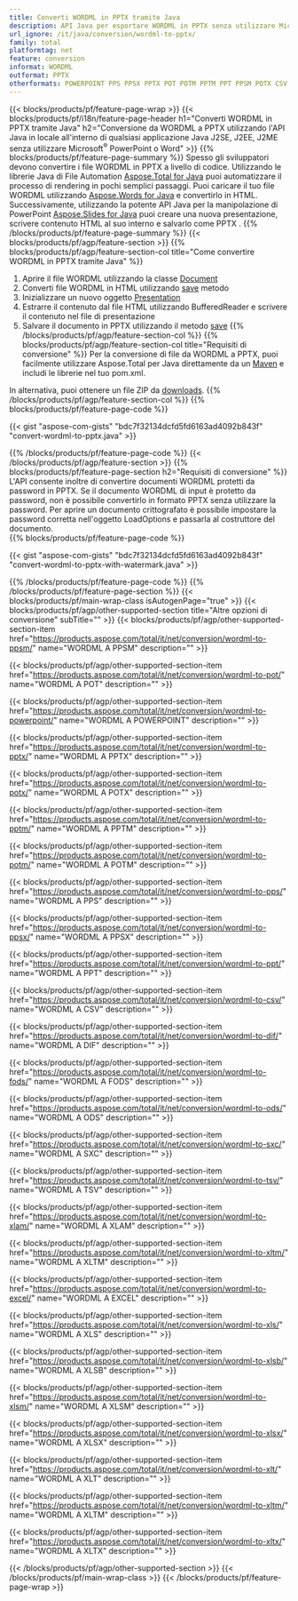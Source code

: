 ```yaml
---
title: Converti WORDML in PPTX tramite Java
description: API Java per esportare WORDML in PPTX senza utilizzare Microsoft Word o PowerPoint
url_ignore: /it/java/conversion/wordml-to-pptx/
family: total
platformtag: net
feature: conversion
informat: WORDML
outformat: PPTX
otherformats: POWERPOINT PPS PPSX PPTX POT POTM PPTM PPT PPSM POTX CSV DIF FODS ODS SXC TSV XLAM XLTM EXCEL XLS XLSB XLSM XLSX XLT XLTM XLTX
---
```

{{< blocks/products/pf/feature-page-wrap >}}
{{< blocks/products/pf/i18n/feature-page-header h1="Converti WORDML in PPTX tramite Java" h2="Conversione da WORDML a PPTX utilizzando l'API Java in locale all'interno di qualsiasi applicazione Java J2SE, J2EE, J2ME senza utilizzare Microsoft<sup>&reg;</sup> PowerPoint o Word" >}}
{{% blocks/products/pf/feature-page-summary %}}
Spesso gli sviluppatori devono convertire i file WORDML in PPTX a livello di codice. Utilizzando le librerie Java di File Automation [Aspose.Total for Java](https://products.aspose.com/total/java/) puoi automatizzare il processo di rendering in pochi semplici passaggi. Puoi caricare il tuo file WORDML utilizzando [Aspose.Words for Java](https://products.aspose.com/words/java/) e convertirlo in HTML. Successivamente, utilizzando la potente API Java per la manipolazione di PowerPoint [Aspose.Slides for Java](https://products.aspose.com/slides/java/) puoi creare una nuova presentazione, scrivere contenuto HTML al suo interno e salvarlo come PPTX .
{{% /blocks/products/pf/feature-page-summary  %}}
{{< blocks/products/pf/agp/feature-section >}}
{{% blocks/products/pf/agp/feature-section-col title="Come convertire WORDML in PPTX tramite Java" %}}
1. Aprire il file WORDML utilizzando la classe [Document](https://apiference.aspose.com/words/java/com.aspose.words/Document)
2. Converti file WORDML in HTML utilizzando [save](https://apiference.aspose.com/words/java/com.aspose.words/Document#save(java.lang.String,com.aspose.words.SaveOptions)) metodo
3. Inizializzare un nuovo oggetto [Presentation](https://apiference.aspose.com/slides/java/com.aspose.slides/Presentation)
5. Estrarre il contenuto dal file HTML utilizzando BufferedReader e scrivere il contenuto nel file di presentazione
6. Salvare il documento in PPTX utilizzando il metodo [save](https://apiference.aspose.com/slides/java/com.aspose.slides/Presentation#save-java.io.OutputStream-int-)
{{% /blocks/products/pf/agp/feature-section-col %}}
{{% blocks/products/pf/agp/feature-section-col title="Requisiti di conversione" %}}
Per la conversione di file da WORDML a PPTX, puoi facilmente utilizzare Aspose.Total per Java direttamente da un [Maven](https://repository.aspose.com/webapp/#/artifacts/browse/tree/General/repo/com/aspose/aspose-total) e includi le librerie nel tuo pom.xml.

In alternativa, puoi ottenere un file ZIP da [downloads](https://downloads.aspose.com/total/java).
{{% /blocks/products/pf/agp/feature-section-col %}}
{{% blocks/products/pf/feature-page-code %}}

{{< gist "aspose-com-gists" "bdc7f32134dcfd5fd6163ad4092b843f" "convert-wordml-to-pptx.java" >}}


{{% /blocks/products/pf/feature-page-code %}}
{{< /blocks/products/pf/agp/feature-section >}}
{{% blocks/products/pf/feature-page-section  h2="Requisiti di conversione" %}}
L'API consente inoltre di convertire documenti WORDML protetti da password in PPTX. Se il documento WORDML di input è protetto da password, non è possibile convertirlo in formato PPTX senza utilizzare la password. Per aprire un documento crittografato è possibile impostare la password corretta nell'oggetto LoadOptions e passarla al costruttore del documento.  
{{% blocks/products/pf/feature-page-code %}}

{{< gist "aspose-com-gists" "bdc7f32134dcfd5fd6163ad4092b843f" "convert-wordml-to-pptx-with-watermark.java" >}}

{{% /blocks/products/pf/feature-page-code  %}}
{{% /blocks/products/pf/feature-page-section %}}
{{< blocks/products/pf/main-wrap-class isAutogenPage="true" >}}
{{< blocks/products/pf/agp/other-supported-section title="Altre opzioni di conversione" subTitle="" >}}
{{< blocks/products/pf/agp/other-supported-section-item href="https://products.aspose.com/total/it/net/conversion/wordml-to-ppsm/" name="WORDML A PPSM" description="" >}}

{{< blocks/products/pf/agp/other-supported-section-item href="https://products.aspose.com/total/it/net/conversion/wordml-to-pot/" name="WORDML A POT" description="" >}}

{{< blocks/products/pf/agp/other-supported-section-item href="https://products.aspose.com/total/it/net/conversion/wordml-to-powerpoint/" name="WORDML A POWERPOINT" description="" >}}

{{< blocks/products/pf/agp/other-supported-section-item href="https://products.aspose.com/total/it/net/conversion/wordml-to-pptx/" name="WORDML A PPTX" description="" >}}

{{< blocks/products/pf/agp/other-supported-section-item href="https://products.aspose.com/total/it/net/conversion/wordml-to-potx/" name="WORDML A POTX" description="" >}}

{{< blocks/products/pf/agp/other-supported-section-item href="https://products.aspose.com/total/it/net/conversion/wordml-to-pptm/" name="WORDML A PPTM" description="" >}}

{{< blocks/products/pf/agp/other-supported-section-item href="https://products.aspose.com/total/it/net/conversion/wordml-to-potm/" name="WORDML A POTM" description="" >}}

{{< blocks/products/pf/agp/other-supported-section-item href="https://products.aspose.com/total/it/net/conversion/wordml-to-pps/" name="WORDML A PPS" description="" >}}

{{< blocks/products/pf/agp/other-supported-section-item href="https://products.aspose.com/total/it/net/conversion/wordml-to-ppsx/" name="WORDML A PPSX" description="" >}}

{{< blocks/products/pf/agp/other-supported-section-item href="https://products.aspose.com/total/it/net/conversion/wordml-to-ppt/" name="WORDML A PPT" description="" >}}

{{< blocks/products/pf/agp/other-supported-section-item href="https://products.aspose.com/total/it/net/conversion/wordml-to-csv/" name="WORDML A CSV" description="" >}}

{{< blocks/products/pf/agp/other-supported-section-item href="https://products.aspose.com/total/it/net/conversion/wordml-to-dif/" name="WORDML A DIF" description="" >}}

{{< blocks/products/pf/agp/other-supported-section-item href="https://products.aspose.com/total/it/net/conversion/wordml-to-fods/" name="WORDML A FODS" description="" >}}

{{< blocks/products/pf/agp/other-supported-section-item href="https://products.aspose.com/total/it/net/conversion/wordml-to-ods/" name="WORDML A ODS" description="" >}}

{{< blocks/products/pf/agp/other-supported-section-item href="https://products.aspose.com/total/it/net/conversion/wordml-to-sxc/" name="WORDML A SXC" description="" >}}

{{< blocks/products/pf/agp/other-supported-section-item href="https://products.aspose.com/total/it/net/conversion/wordml-to-tsv/" name="WORDML A TSV" description="" >}}

{{< blocks/products/pf/agp/other-supported-section-item href="https://products.aspose.com/total/it/net/conversion/wordml-to-xlam/" name="WORDML A XLAM" description="" >}}

{{< blocks/products/pf/agp/other-supported-section-item href="https://products.aspose.com/total/it/net/conversion/wordml-to-xltm/" name="WORDML A XLTM" description="" >}}

{{< blocks/products/pf/agp/other-supported-section-item href="https://products.aspose.com/total/it/net/conversion/wordml-to-excel/" name="WORDML A EXCEL" description="" >}}

{{< blocks/products/pf/agp/other-supported-section-item href="https://products.aspose.com/total/it/net/conversion/wordml-to-xls/" name="WORDML A XLS" description="" >}}

{{< blocks/products/pf/agp/other-supported-section-item href="https://products.aspose.com/total/it/net/conversion/wordml-to-xlsb/" name="WORDML A XLSB" description="" >}}

{{< blocks/products/pf/agp/other-supported-section-item href="https://products.aspose.com/total/it/net/conversion/wordml-to-xlsm/" name="WORDML A XLSM" description="" >}}

{{< blocks/products/pf/agp/other-supported-section-item href="https://products.aspose.com/total/it/net/conversion/wordml-to-xlsx/" name="WORDML A XLSX" description="" >}}

{{< blocks/products/pf/agp/other-supported-section-item href="https://products.aspose.com/total/it/net/conversion/wordml-to-xlt/" name="WORDML A XLT" description="" >}}

{{< blocks/products/pf/agp/other-supported-section-item href="https://products.aspose.com/total/it/net/conversion/wordml-to-xltm/" name="WORDML A XLTM" description="" >}}

{{< blocks/products/pf/agp/other-supported-section-item href="https://products.aspose.com/total/it/net/conversion/wordml-to-xltx/" name="WORDML A XLTX" description="" >}}


{{< /blocks/products/pf/agp/other-supported-section >}}
{{< /blocks/products/pf/main-wrap-class >}}
{{< /blocks/products/pf/feature-page-wrap >}}